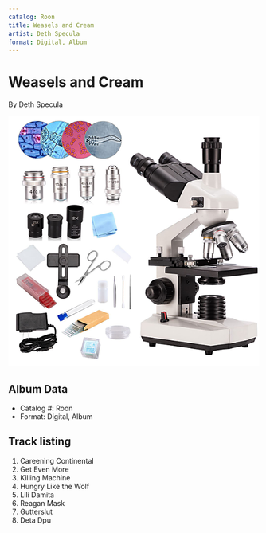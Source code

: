 ```yaml
---
catalog: Roon
title: Weasels and Cream
artist: Deth Specula
format: Digital, Album
---
```


# Weasels and Cream

By Deth Specula

![](../../assets/albumcovers/Deth_Specula-Weasels_and_Cream.png)

## Album Data

- Catalog #: Roon
- Format: Digital, Album


## Track listing


1. Careening Continental
2. Get Even More
3. Killing Machine
4. Hungry Like the Wolf
5. Lili Damita
6. Reagan Mask
7. Gutterslut
8. Deta Dpu

